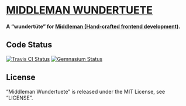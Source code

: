 [MIDDLEMAN WUNDERTUETE](https://github.com/bitaculous/middleman-wundertuete "Middleman Wundertuete")
====================================================================================================

**A “wundertüte” for [Middleman (Hand-crafted frontend development)](http://middlemanapp.com "Middleman (Hand-crafted frontend development)").**

Code Status
-----------

[<img src="https://secure.travis-ci.org/bitaculous/middleman-wundertuete.png" title="Travis CI Status" alt="Travis CI Status" />](http://travis-ci.org/bitaculous/middleman-wundertuete)
[<img src="https://gemnasium.com/bitaculous/middleman-wundertuete.png?travis" title="Gemnasium Status" alt="Gemnasium Status" />](https://gemnasium.com/bitaculous/middleman-wundertuete)

License
-------

“Middleman Wundertuete” is released under the MIT License, see “LICENSE”.
